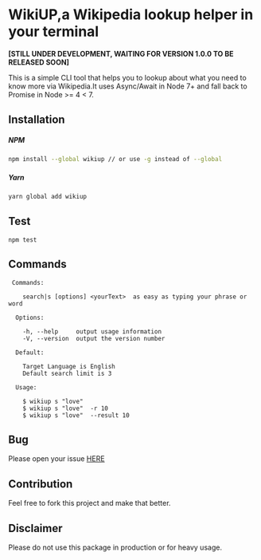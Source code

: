 # WikiUP,a Wikipedia lookup helper in your terminal

**[STILL UNDER DEVELOPMENT, WAITING FOR VERSION 1.0.0 TO BE RELEASED SOON]**

This is a simple CLI tool that helps you to lookup about what you need to know more via Wikipedia.It uses
Async/Await in Node 7+ and fall back to Promise in Node >= 4 < 7.

## Installation

##### NPM 
````bash
npm install --global wikiup // or use -g instead of --global
````
##### Yarn 
````bash
yarn global add wikiup 
````
## Test

````
npm test
````

## Commands
````
 Commands:

    search|s [options] <yourText>  as easy as typing your phrase or word

  Options:

    -h, --help     output usage information
    -V, --version  output the version number

  Default:

    Target Language is English
    Default search limit is 3

  Usage:

    $ wikiup s "love" 
    $ wikiup s "love"  -r 10
    $ wikiup s "love"  --result 10

````
## Bug

Please open your issue [HERE](https://github.com/mhadaily/wikiup/issues)

## Contribution

Feel free to fork this project and make that better.

## Disclaimer 

Please do not use this package in production or for heavy usage.
